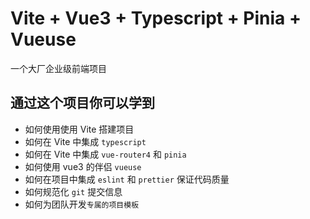 # Vite + Vue3 + Typescript + Pinia + Vueuse

一个大厂企业级前端项目

## 通过这个项目你可以学到

-   如何使用使用 Vite 搭建项目
-   如何在 Vite 中集成 `typescript`
-   如何在 Vite 中集成 `vue-router4` 和 `pinia`
-   如何使用 vue3 的伴侣 `vueuse`
-   如何在项目中集成 `eslint` 和 `prettier` 保证代码质量
-   如何规范化 `git` 提交信息
-   如何为团队开发`专属的项目模板`

